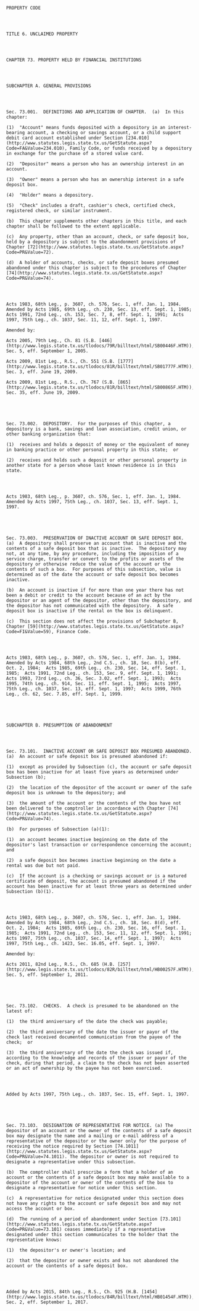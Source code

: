 ﻿
    
    
    	
    					
    
    
    PROPERTY CODE
    
      
    
    
    TITLE 6. UNCLAIMED PROPERTY
    
      
    
    
    CHAPTER 73. PROPERTY HELD BY FINANCIAL INSTITUTIONS
    
      
    
    
    SUBCHAPTER A. GENERAL PROVISIONS
    
      
    
    
    Sec. 73.001.  DEFINITIONS AND APPLICATION OF CHAPTER.  (a)  In this chapter:
    
    (1)  "Account" means funds deposited with a depository in an interest-bearing account, a checking or savings account, or a child support debit card account established under Section [234.010](http://www.statutes.legis.state.tx.us/GetStatute.aspx?Code=FA&Value=234.010), Family Code, or funds received by a depository in exchange for the purchase of a stored value card.
    
    (2)  "Depositor" means a person who has an ownership interest in an account.
    
    (3)  "Owner" means a person who has an ownership interest in a safe deposit box.
    
    (4)  "Holder" means a depository.
    
    (5)  "Check" includes a draft, cashier's check, certified check, registered check, or similar instrument.
    
    (b)  This chapter supplements other chapters in this title, and each chapter shall be followed to the extent applicable.
    
    (c)  Any property, other than an account, check, or safe deposit box, held by a depository is subject to the abandonment provisions of Chapter [72](http://www.statutes.legis.state.tx.us/GetStatute.aspx?Code=PR&Value=72).
    
    (d)  A holder of accounts, checks, or safe deposit boxes presumed abandoned under this chapter is subject to the procedures of Chapter [74](http://www.statutes.legis.state.tx.us/GetStatute.aspx?Code=PR&Value=74).
    
    
    
    
    Acts 1983, 68th Leg., p. 3607, ch. 576, Sec. 1, eff. Jan. 1, 1984.  Amended by Acts 1985, 69th Leg., ch. 230, Sec. 13, eff. Sept. 1, 1985;  Acts 1991, 72nd Leg., ch. 153, Sec. 7, 8, eff. Sept. 1, 1991;  Acts 1997, 75th Leg., ch. 1037, Sec. 11, 12, eff. Sept. 1, 1997.
    
    Amended by: 
    
    Acts 2005, 79th Leg., Ch. 81 (S.B. [446](http://www.legis.state.tx.us/tlodocs/79R/billtext/html/SB00446F.HTM)), Sec. 5, eff. September 1, 2005.
    
    Acts 2009, 81st Leg., R.S., Ch. 551 (S.B. [1777](http://www.legis.state.tx.us/tlodocs/81R/billtext/html/SB01777F.HTM)), Sec. 3, eff. June 19, 2009.
    
    Acts 2009, 81st Leg., R.S., Ch. 767 (S.B. [865](http://www.legis.state.tx.us/tlodocs/81R/billtext/html/SB00865F.HTM)), Sec. 35, eff. June 19, 2009.
    
    
    
    
    
    Sec. 73.002.  DEPOSITORY.  For the purposes of this chapter, a depository is a bank, savings and loan association, credit union, or other banking organization that:
    
    (1)  receives and holds a deposit of money or the equivalent of money in banking practice or other personal property in this state;  or
    
    (2)  receives and holds such a deposit or other personal property in another state for a person whose last known residence is in this state.
    
    
    
    
    Acts 1983, 68th Leg., p. 3607, ch. 576, Sec. 1, eff. Jan. 1, 1984.  Amended by Acts 1997, 75th Leg., ch. 1037, Sec. 13, eff. Sept. 1, 1997.
    
    
    
    
    
    Sec. 73.003.  PRESERVATION OF INACTIVE ACCOUNT OR SAFE DEPOSIT BOX.  (a)  A depository shall preserve an account that is inactive and the contents of a safe deposit box that is inactive.  The depository may not, at any time, by any procedure, including the imposition of a service charge, transfer or convert to the profits or assets of the depository or otherwise reduce the value of the account or the contents of such a box.  For purposes of this subsection, value is determined as of the date the account or safe deposit box becomes inactive.
    
    (b)  An account is inactive if for more than one year there has not been a debit or credit to the account because of an act by the depositor or an agent of the depositor, other than the depository, and the depositor has not communicated with the depository.  A safe deposit box is inactive if the rental on the box is delinquent.
    
    (c)  This section does not affect the provisions of Subchapter B, Chapter [59](http://www.statutes.legis.state.tx.us/GetStatute.aspx?Code=FI&Value=59), Finance Code.
    
    
    
    
    Acts 1983, 68th Leg., p. 3607, ch. 576, Sec. 1, eff. Jan. 1, 1984.  Amended by Acts 1984, 68th Leg., 2nd C.S., ch. 18, Sec. 8(b), eff. Oct. 2, 1984;  Acts 1985, 69th Leg., ch. 230, Sec. 14, eff. Sept. 1, 1985;  Acts 1991, 72nd Leg., ch. 153, Sec. 9, eff. Sept. 1, 1991;  Acts 1993, 73rd Leg., ch. 36, Sec. 3.02, eff. Sept. 1, 1993;  Acts 1995, 74th Leg., ch. 914, Sec. 11, eff. Sept. 1, 1995;  Acts 1997, 75th Leg., ch. 1037, Sec. 13, eff. Sept. 1, 1997;  Acts 1999, 76th Leg., ch. 62, Sec. 7.85, eff. Sept. 1, 1999.
    
    
    
    
    
    SUBCHAPTER B. PRESUMPTION OF ABANDONMENT
    
      
    
    
    Sec. 73.101.  INACTIVE ACCOUNT OR SAFE DEPOSIT BOX PRESUMED ABANDONED.  (a)  An account or safe deposit box is presumed abandoned if:
    
    (1)  except as provided by Subsection (c), the account or safe deposit box has been inactive for at least five years as determined under Subsection (b);
    
    (2)  the location of the depositor of the account or owner of the safe deposit box is unknown to the depository; and
    
    (3)  the amount of the account or the contents of the box have not been delivered to the comptroller in accordance with Chapter [74](http://www.statutes.legis.state.tx.us/GetStatute.aspx?Code=PR&Value=74).
    
    (b)  For purposes of Subsection (a)(1):
    
    (1)  an account becomes inactive beginning on the date of the depositor's last transaction or correspondence concerning the account;  and
    
    (2)  a safe deposit box becomes inactive beginning on the date a rental was due but not paid. 
    
    (c)  If the account is a checking or savings account or is a matured certificate of deposit, the account is presumed abandoned if the account has been inactive for at least three years as determined under Subsection (b)(1).
    
    
    
    
    Acts 1983, 68th Leg., p. 3607, ch. 576, Sec. 1, eff. Jan. 1, 1984.  Amended by Acts 1984, 68th Leg., 2nd C.S., ch. 18, Sec. 8(d), eff. Oct. 2, 1984;  Acts 1985, 69th Leg., ch. 230, Sec. 16, eff. Sept. 1, 1985;  Acts 1991, 72nd Leg., ch. 153, Sec. 11, 12, eff. Sept. 1, 1991;  Acts 1997, 75th Leg., ch. 1037, Sec. 14, eff. Sept. 1, 1997;  Acts 1997, 75th Leg., ch. 1423, Sec. 16.05, eff. Sept. 1, 1997.
    
    Amended by: 
    
    Acts 2011, 82nd Leg., R.S., Ch. 685 (H.B. [257](http://www.legis.state.tx.us/tlodocs/82R/billtext/html/HB00257F.HTM)), Sec. 5, eff. September 1, 2011.
    
    
    
    
    
    Sec. 73.102.  CHECKS.  A check is presumed to be abandoned on the latest of:
    
    (1)  the third anniversary of the date the check was payable;
    
    (2)  the third anniversary of the date the issuer or payor of the check last received documented communication from the payee of the check;  or
    
    (3)  the third anniversary of the date the check was issued if, according to the knowledge and records of the issuer or payor of the check, during that period, a claim to the check has not been asserted or an act of ownership by the payee has not been exercised.
    
    
    
    
    Added by Acts 1997, 75th Leg., ch. 1037, Sec. 15, eff. Sept. 1, 1997.
    
    
    
    
    
    Sec. 73.103.  DESIGNATION OF REPRESENTATIVE FOR NOTICE. (a) The depositor of an account or the owner of the contents of a safe deposit box may designate the name and a mailing or e-mail address of a representative of the depositor or the owner only for the purpose of receiving the notice required by Section [74.1011](http://www.statutes.legis.state.tx.us/GetStatute.aspx?Code=PR&Value=74.1011). The depositor or owner is not required to designate a representative under this subsection.
    
    (b)  The comptroller shall prescribe a form that a holder of an account or the contents of a safe deposit box may make available to a depositor of the account or owner of the contents of the box to designate a representative for notice under this section.
    
    (c)  A representative for notice designated under this section does not have any rights to the account or safe deposit box and may not access the account or box.
    
    (d)  The running of a period of abandonment under Section [73.101](http://www.statutes.legis.state.tx.us/GetStatute.aspx?Code=PR&Value=73.101) ceases immediately if a representative designated under this section communicates to the holder that the representative knows:
    
    (1)  the depositor's or owner's location; and
    
    (2)  that the depositor or owner exists and has not abandoned the account or the contents of a safe deposit box.
    
    
    
    
    Added by Acts 2015, 84th Leg., R.S., Ch. 925 (H.B. [1454](http://www.legis.state.tx.us/tlodocs/84R/billtext/html/HB01454F.HTM)), Sec. 2, eff. September 1, 2017.
    
    
    
    
    				
